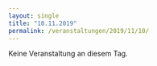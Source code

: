 ```yaml
---
layout: single
title: "10.11.2019"
permalink: /veranstaltungen/2019/11/10/
---
```


Keine Veranstaltung an diesem Tag.
